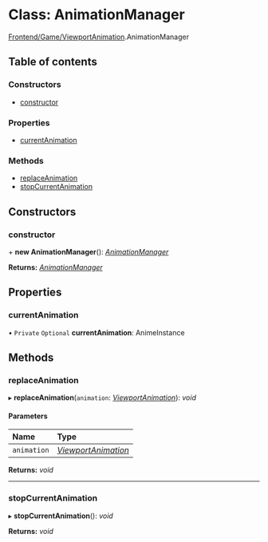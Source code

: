 # Class: AnimationManager

[Frontend/Game/ViewportAnimation](../modules/frontend_game_viewportanimation.md).AnimationManager

## Table of contents

### Constructors

- [constructor](frontend_game_viewportanimation.animationmanager.md#constructor)

### Properties

- [currentAnimation](frontend_game_viewportanimation.animationmanager.md#currentanimation)

### Methods

- [replaceAnimation](frontend_game_viewportanimation.animationmanager.md#replaceanimation)
- [stopCurrentAnimation](frontend_game_viewportanimation.animationmanager.md#stopcurrentanimation)

## Constructors

### constructor

\+ **new AnimationManager**(): [_AnimationManager_](frontend_game_viewportanimation.animationmanager.md)

**Returns:** [_AnimationManager_](frontend_game_viewportanimation.animationmanager.md)

## Properties

### currentAnimation

• `Private` `Optional` **currentAnimation**: AnimeInstance

## Methods

### replaceAnimation

▸ **replaceAnimation**(`animation`: [_ViewportAnimation_](frontend_game_viewportanimation.viewportanimation.md)): _void_

#### Parameters

| Name        | Type                                                                        |
| :---------- | :-------------------------------------------------------------------------- |
| `animation` | [_ViewportAnimation_](frontend_game_viewportanimation.viewportanimation.md) |

**Returns:** _void_

---

### stopCurrentAnimation

▸ **stopCurrentAnimation**(): _void_

**Returns:** _void_
